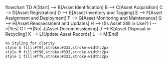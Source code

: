 flowchart TD
    A[Start] --> B[Asset Identification]
    B --> C[Asset Acquisition]
    C --> D[Asset Registration]
    D --> E[Asset Inventory and Tagging]
    E --> F[Asset Assignment and Deployment]
    F --> G[Asset Monitoring and Maintenance]
    G --> H[Asset Reassessment and Updates]
    H --> I{Is Asset Still in Use?}
    I -->|Yes| G
    I -->|No| J[Asset Decommissioning]
    J --> K[Asset Disposal or Recycling]
    K --> L[Update Asset Records]
    L --> M[End]

    %% Styling for clarity
    style A fill:#f9f,stroke:#333,stroke-width:2px
    style M fill:#f96,stroke:#333,stroke-width:2px
    style I fill:#ff9,stroke:#333,stroke-width:2px
